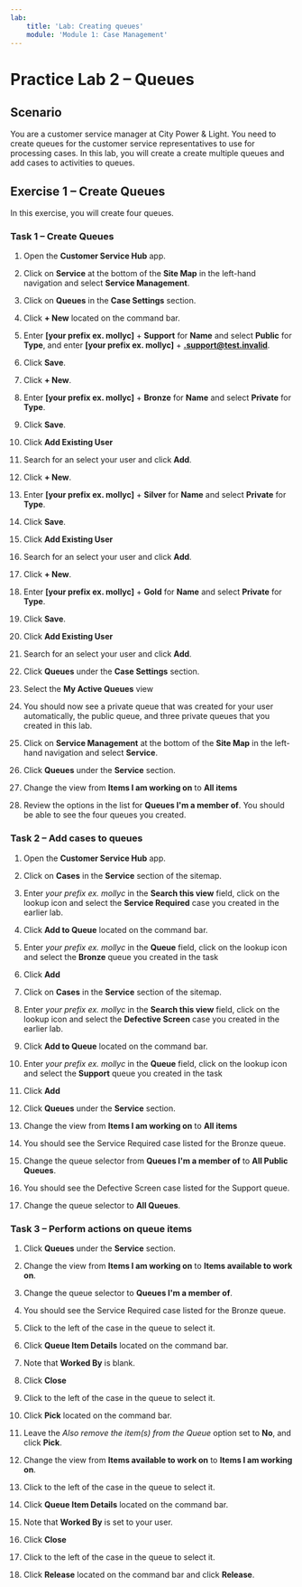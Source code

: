 ```yaml
---
lab:
    title: 'Lab: Creating queues'
    module: 'Module 1: Case Management'
---
```


# Practice Lab 2 – Queues

## Scenario

You are a customer service manager at City Power & Light. You need to create queues for the customer service representatives to use for processing cases. In this lab, you will create a create multiple queues and add cases to activities to queues.

## Exercise 1 – Create Queues

In this exercise, you will create four queues.

### Task 1 – Create Queues

1.  Open the **Customer Service Hub** app.

2.  Click on **Service** at the bottom of the **Site Map** in the left-hand navigation and select **Service Management**.

2.  Click on **Queues** in the **Case Settings** section.

4.  Click **+ New** located on the command bar.

5.  Enter **[your prefix ex. mollyc]** + **Support** for **Name** and select **Public** for **Type**, and enter **[your prefix ex. mollyc]** + **.support@test.invalid**.

6.  Click **Save**.

7.  Click **+ New**.

8.  Enter **[your prefix ex. mollyc]** + **Bronze** for **Name** and select **Private** for **Type**.

9.  Click **Save**.

10. Click **Add Existing User**

11. Search for an select your user and click **Add**.

12. Click **+ New**.

13. Enter **[your prefix ex. mollyc]** + **Silver** for **Name** and select **Private** for **Type**.

14. Click **Save**.

15. Click **Add Existing User**

16. Search for an select your user and click **Add**.

17. Click **+ New**.

18. Enter **[your prefix ex. mollyc]** + **Gold** for **Name** and select **Private** for **Type**.

19. Click **Save**.

20. Click **Add Existing User**

21. Search for an select your user and click **Add**.

22. Click **Queues** under the **Case Settings** section.

23. Select the **My Active Queues** view

24. You should now see a private queue that was created for your user automatically, the public queue, and three private queues that you created in this lab.

25. Click on **Service Management** at the bottom of the **Site Map** in the left-hand navigation and select **Service**.

26. Click **Queues** under the **Service** section.

27. Change the view from **Items I am working on** to **All items**

28. Review the options in the list for **Queues I'm a member of**. You should be able to see the four queues you created.

### Task 2 – Add cases to queues

1.  Open the **Customer Service Hub** app.

2.  Click on **Cases** in the **Service** section of the sitemap.

3.  Enter *your prefix ex. mollyc* in the **Search this view** field, click on the lookup icon and select the **Service Required** case you created in the earlier lab.

4.  Click **Add to Queue** located on the command bar.

5.  Enter *your prefix ex. mollyc* in the **Queue** field, click on the lookup icon and select the **Bronze** queue you created in the task

6.  Click **Add**

7.  Click on **Cases** in the **Service** section of the sitemap.

8.  Enter *your prefix ex. mollyc* in the **Search this view** field, click on the lookup icon and select the **Defective Screen** case you created in the earlier lab.

9.  Click **Add to Queue** located on the command bar.

10. Enter *your prefix ex. mollyc* in the **Queue** field, click on the lookup icon and select the **Support** queue you created in the task

11. Click **Add**

12. Click **Queues** under the **Service** section.

13. Change the view from **Items I am working on** to **All items**

14. You should see the Service Required case listed for the Bronze queue.

15. Change the queue selector from **Queues I'm a member of** to **All Public Queues**.

16. You should see the Defective Screen case listed for the Support queue.

17. Change the queue selector to **All Queues**.

### Task 3 – Perform actions on queue items

1.  Click **Queues** under the **Service** section.

2.  Change the view from **Items I am working on** to **Items available to work on**.

3.  Change the queue selector to **Queues I'm a member of**.

4.  You should see the Service Required case listed for the Bronze queue.

5.  Click to the left of the case in the queue to select it.

6.  Click **Queue Item Details** located on the command bar.

7.  Note that **Worked By** is blank.

8.  Click **Close**

9.  Click to the left of the case in the queue to select it.

10. Click **Pick** located on the command bar.

11. Leave the *Also remove the item(s) from the Queue* option set to **No**, and click **Pick**.

12. Change the view from **Items available to work on** to **Items I am working on**.

13. Click to the left of the case in the queue to select it.

14. Click **Queue Item Details** located on the command bar.

15. Note that **Worked By** is set to your user.

16. Click **Close**

17. Click to the left of the case in the queue to select it.

18. Click **Release** located on the command bar and click **Release**.
